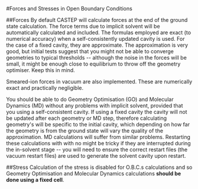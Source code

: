 #Forces and Stresses in Open Boundary Conditions

##Forces
By default CASTEP will calculate forces at the end of the ground state calculation. The force terms due to implicit solvent will be automatically calculated and included. The formulas employed are exact (to numerical accuracy) when a self-consistently updated cavity is used. For the case of a fixed cavity, they are approximate. The approximation is very good, but initial tests suggest that you might not be able to converge geometries to typical thresholds -- although the noise in the forces will be small, it might be enough close to equilibrium to throw off the geometry optimiser. Keep this in mind. 

Smeared-ion forces in vacuum are also implemented. These are numerically exact and practically negligible. 

You should be able to do Geometry Optimisation (GO) and Molecular Dynamics (MD) without any problems with implicit solvent, provided that you using a self-consistent cavity. If using a fixed cavity the cavity will not be updated after each geometry or MD step, therefore calculating geometry's will be specific to the initial cavity, which depending on how far the geometry is from the ground state will vary the quality of the approximation. MD calculations will suffer from similar problems. Restarting these calculations with with no might be tricky if they are interrupted during the in-solvent stage -- you will need to ensure the correct restart files (the vacuum restart files) are used to generate the solvent cavity upon restart.

##Stress
Calculation of the stress is disabled for O.B.C.s calculations and so Geometry Optimisation and Molecular Dynamics calculations **should be done using a fixed cell**.
